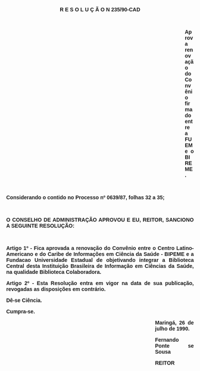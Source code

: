 <BODY>

<B><FONT FACE="Arial"><P ALIGN="CENTER">R E S O L U &Ccedil; &Atilde; O N 235/90-CAD</P>
<P ALIGN="CENTER"></P>
<P ALIGN="CENTER">&nbsp;</P><DIR>
<DIR>
<DIR>
<DIR>
<DIR>
<DIR>
<DIR>
<DIR>
<DIR>
<DIR>
<DIR>
<DIR>

</B><P ALIGN="JUSTIFY">Aprova renova&ccedil;&atilde;o do Conv&ecirc;nio firmado entre a FUEM e o BIREME.</P>
<B><P ALIGN="CENTER"></P>
<P ALIGN="CENTER">&nbsp;</P></DIR>
</DIR>
</DIR>
</DIR>
</DIR>
</DIR>
</DIR>
</DIR>
</DIR>
</DIR>
</DIR>
</DIR>

</B><P ALIGN="JUSTIFY">Considerando o contido no Processo nº 0639/87, folhas 32 a 35;</P>
<P ALIGN="JUSTIFY"></P>
<P ALIGN="JUSTIFY">&nbsp;</P>
<B><P ALIGN="JUSTIFY">O CONSELHO DE ADMINISTRA&Ccedil;&Atilde;O APROVOU E EU, REITOR, SANCIONO A SEGUINTE RESOLU&Ccedil;&Atilde;O:</P>
</B><P ALIGN="JUSTIFY"></P>
<P ALIGN="JUSTIFY">&nbsp;</P>
<P ALIGN="JUSTIFY">Artigo 1º - Fica aprovada a renova&ccedil;&atilde;o do Conv&ecirc;nio entre o Centro Latino-Americano e do Caribe de Informa&ccedil;&otilde;es em  Ci&ecirc;ncia da Sa&uacute;de - BIPEME e a Fundacao Universidade Estadual de objetivando integrar a Biblioteca Central desta Institui&ccedil;&atilde;o Brasileira de Informa&ccedil;&atilde;o em Ci&ecirc;ncias da Sa&uacute;de, na qualidade Biblioteca Colaboradora.</P>
<P ALIGN="JUSTIFY">Artigo 2º - Esta Resolu&ccedil;&atilde;o entra em vigor na data de sua publica&ccedil;&atilde;o, revogadas as disposi&ccedil;&otilde;es em contr&aacute;rio. </P>
<P ALIGN="JUSTIFY">D&ecirc;-se Ci&ecirc;ncia.</P>
<P ALIGN="JUSTIFY">Cumpra-se.</P><DIR>
<DIR>
<DIR>
<DIR>
<DIR>
<DIR>
<DIR>
<DIR>
<DIR>
<DIR>

<P ALIGN="JUSTIFY">Maring&aacute;, 26 de julho de 1990.</P>
<P ALIGN="JUSTIFY"></P>
<P ALIGN="JUSTIFY">Fernando Ponte se Sousa</P>
<P ALIGN="JUSTIFY">REITOR</P>
<P ALIGN="JUSTIFY"></P></DIR>
</DIR>
</DIR>
</DIR>
</DIR>
</DIR>
</DIR>
</DIR>
</DIR>
</DIR>
</FONT></BODY>
